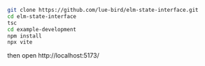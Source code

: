 ```bash
git clone https://github.com/lue-bird/elm-state-interface.git
cd elm-state-interface
tsc
cd example-development
npm install
npx vite
```
then open http://localhost:5173/

